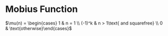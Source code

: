 # Mobius Function
$\mu(n) = \begin{cases} 1 & n = 1 \\ (-1)^k & n > 1\text{ and squarefree} \\ 0 & \text{otherwise}\end{cases}$

